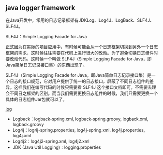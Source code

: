 
## java logger framework
在Java开发中，常用的日志记录框架有JDKLog、Log4J、LogBack、SLF4J、SLF4J。

SLF4J：Simple Logging Facade for Java

正式因为在实际的项目应用中，有时候可能会从一个日志框架切换到另外一个日志框架的需求，这时候往往需要在代码上进行很大的改动。为了避免切换日志组件时要改动代码，这时候一个叫做 SLF4J（Simple Logging Facade for Java，即Java简单日志记录接口集）的东西出现了。

SLF4J（Simple Logging Facade for Java，即Java简单日志记录接口集）是一个日志的接口规范，它对用户提供了统一的日志接口，屏蔽了不同日志组件的差异。这样我们在编写代码的时候只需要看 SLF4J 这个接口文档即可，不需要去理会不同日之框架的区别。而当我们需要更换日志组件的时候，我们只需要更换一个具体的日志组件Jar包就可以了。

<!-- trace < debug < info < warn < error -->

[log](https://www.jianshu.com/p/f67c721eea1b)
* Logback：logback-spring.xml, logback-spring.groovy, logback.xml, logback.groovy
* Log4j：log4j-spring.properties, log4j-spring.xml, log4j.properties, log4j.xml
* Log4j2：log4j2-spring.xml, log4j2.xml
* JDK (Java Util Logging)：logging.properties
